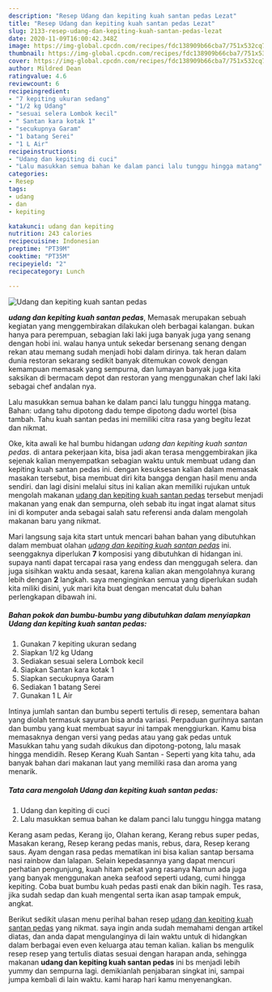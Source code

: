 ```yaml
---
description: "Resep Udang dan kepiting kuah santan pedas Lezat"
title: "Resep Udang dan kepiting kuah santan pedas Lezat"
slug: 2133-resep-udang-dan-kepiting-kuah-santan-pedas-lezat
date: 2020-11-09T16:00:42.348Z
image: https://img-global.cpcdn.com/recipes/fdc138909b66cba7/751x532cq70/udang-dan-kepiting-kuah-santan-pedas-foto-resep-utama.jpg
thumbnail: https://img-global.cpcdn.com/recipes/fdc138909b66cba7/751x532cq70/udang-dan-kepiting-kuah-santan-pedas-foto-resep-utama.jpg
cover: https://img-global.cpcdn.com/recipes/fdc138909b66cba7/751x532cq70/udang-dan-kepiting-kuah-santan-pedas-foto-resep-utama.jpg
author: Mildred Dean
ratingvalue: 4.6
reviewcount: 6
recipeingredient:
- "7 kepiting ukuran sedang"
- "1/2 kg Udang"
- "sesuai selera Lombok kecil"
- " Santan kara kotak 1"
- "secukupnya Garam"
- "1 batang Serei"
- "1 L Air"
recipeinstructions:
- "Udang dan kepiting di cuci"
- "Lalu masukkan semua bahan ke dalam panci lalu tunggu hingga matang"
categories:
- Resep
tags:
- udang
- dan
- kepiting

katakunci: udang dan kepiting 
nutrition: 243 calories
recipecuisine: Indonesian
preptime: "PT39M"
cooktime: "PT35M"
recipeyield: "2"
recipecategory: Lunch

---
```



![Udang dan kepiting kuah santan pedas](https://img-global.cpcdn.com/recipes/fdc138909b66cba7/751x532cq70/udang-dan-kepiting-kuah-santan-pedas-foto-resep-utama.jpg)

<b><i>udang dan kepiting kuah santan pedas</i></b>, Memasak merupakan sebuah kegiatan yang menggembirakan dilakukan oleh berbagai kalangan. bukan hanya para perempuan, sebagian laki laki juga banyak juga yang senang dengan hobi ini. walau hanya untuk sekedar bersenang senang dengan rekan atau memang sudah menjadi hobi dalam dirinya. tak heran dalam dunia restoran sekarang sedikit banyak ditemukan cowok dengan kemampuan memasak yang sempurna, dan lumayan banyak juga kita saksikan di bermacam depot dan restoran yang menggunakan chef laki laki sebagai chef andalan nya.

Lalu masukkan semua bahan ke dalam panci lalu tunggu hingga matang. Bahan: udang tahu dipotong dadu tempe dipotong dadu wortel (bisa tambah. Tahu kuah santan pedas ini memiliki citra rasa yang begitu lezat dan nikmat.

Oke, kita awali ke hal bumbu hidangan <i>udang dan kepiting kuah santan pedas</i>. di antara pekerjaan kita, bisa jadi akan terasa menggembirakan jika sejenak kalian menyempatkan sebagian waktu untuk membuat udang dan kepiting kuah santan pedas ini. dengan kesuksesan kalian dalam memasak masakan tersebut, bisa membuat diri kita bangga dengan hasil menu anda sendiri. dan lagi disini melalui situs ini kalian akan memiliki rujukan untuk mengolah makanan <u>udang dan kepiting kuah santan pedas</u> tersebut menjadi makanan yang enak dan sempurna, oleh sebab itu ingat ingat alamat situs ini di komputer anda sebagai salah satu referensi anda dalam mengolah makanan baru yang nikmat.


Mari langsung saja kita start untuk mencari bahan bahan yang dibutuhkan dalam membuat olahan <u><i>udang dan kepiting kuah santan pedas</i></u> ini. seenggaknya diperlukan <b>7</b> komposisi yang dibutuhkan di hidangan ini. supaya nanti dapat tercapai rasa yang endess dan menggugah selera. dan juga sisihkan waktu anda sesaat, karena kalian akan mengolahnya kurang lebih dengan <b>2</b> langkah. saya menginginkan semua yang diperlukan sudah kita miliki disini, yuk mari kita buat dengan mencatat dulu bahan perlengkapan dibawah ini.

<!--inarticleads1-->

##### Bahan pokok dan bumbu-bumbu yang dibutuhkan dalam menyiapkan Udang dan kepiting kuah santan pedas:

1. Gunakan 7 kepiting ukuran sedang
1. Siapkan 1/2 kg Udang
1. Sediakan sesuai selera Lombok kecil
1. Siapkan  Santan kara kotak 1
1. Siapkan secukupnya Garam
1. Sediakan 1 batang Serei
1. Gunakan 1 L Air


Intinya jumlah santan dan bumbu seperti tertulis di resep, sementara bahan yang diolah termasuk sayuran bisa anda variasi. Perpaduan gurihnya santan dan bumbu yang kuat membuat sayur ini tampak menggiurkan. Kamu bisa memasaknya dengan versi yang pedas atau yang gak pedas untuk Masukkan tahu yang sudah dikukus dan dipotong-potong, lalu masak hingga mendidih. Resep Kerang Kuah Santan - Seperti yang kita tahu, ada banyak bahan dari makanan laut yang memiliki rasa dan aroma yang menarik. 

<!--inarticleads2-->

##### Tata cara mengolah Udang dan kepiting kuah santan pedas:

1. Udang dan kepiting di cuci
1. Lalu masukkan semua bahan ke dalam panci lalu tunggu hingga matang


Kerang asam pedas, Kerang ijo, Olahan kerang, Kerang rebus super pedas, Masakan kerang, Resep kerang pedas manis, rebus, dara, Resep kerang saus. Ayam dengan rasa pedas mematikan ini bisa kalian santap bersama nasi rainbow dan lalapan. Selain kepedasannya yang dapat mencuri perhatian pengunjung, kuah hitam pekat yang rasanya Namun ada juga yang banyak menggunakan aneka seafood seperti udang, cumi hingga kepiting. Coba buat bumbu kuah pedas pasti enak dan bikin nagih. Tes rasa, jika sudah sedap dan kuah mengental serta ikan asap tampak empuk, angkat. 

Berikut sedikit ulasan menu perihal bahan resep <u>udang dan kepiting kuah santan pedas</u> yang nikmat. saya ingin anda sudah memahami dengan artikel diatas, dan anda dapat mengulanginya di lain waktu untuk di hidangkan dalam berbagai even even keluarga atau teman kalian. kalian bs mengulik resep resep yang tertulis diatas sesuai dengan harapan anda, sehingga makanan <b>udang dan kepiting kuah santan pedas</b> ini bs menjadi lebih yummy dan sempurna lagi. demikianlah penjabaran singkat ini, sampai jumpa kembali di lain waktu. kami harap hari kamu menyenangkan.
